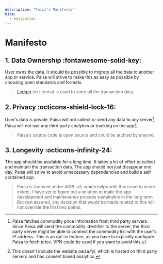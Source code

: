 ```yaml
---
description: "Paisa's Manifesto"
hide:
  - navigation
---
```


# Manifesto

## 1. Data Ownership :fontawesome-solid-key:

User owns the data. It should be possible to migrate all the data to
another app or service. Paisa will strive to make this as easy as
possible by choosing open standards and formats.

> [Ledger](https://ledger-cli.org/) text format is used to store all the transaction data.

## 2. Privacy :octicons-shield-lock-16:

User's data is private. Paisa will not collect or send any data to any
server[^1]. Paisa will not use any third party analytics or tracking on
the app[^2].

> Paisa's source code is open source and could be audited by anyone.

## 3. Longevity :octicons-infinity-24:

The app should be available for a long time. It takes a lot of effort
to collect and maintain the transaction data. The app should not just
disappear one day. Paisa will strive to avoid unnecessary dependencies
and build a self contained app.

> Paisa is licensed under AGPL v3, which helps with this issue to some
> extent. I have yet to figure out a solution to make the app
> development and maintenance process sustainable in the long
> term. But rest assured, any decision that would be made related to
> this will not override the first two points.


[^1]: Paisa fetches commodity price information from third party
    servers. Since Paisa will send the commodity identifier to the
    server, the third party server might be able to connect the
    commodity list with the user's IP address. This is an opt-in
    feature, as you have to explicitly configure Paisa to fetch
    price. VPN could be used if you want to avoid this.

[^2]: This doesn't include the website paisa.fyi, which is hosted on
    third party servers and has consent based analytics.

